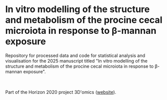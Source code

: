 # In vitro modelling of the structure and metabolism of the procine cecal microiota in response to β-mannan exposure

Repository for processed data and code for statistical analysis and visualisation for the 2025 manuscript titled "In vitro modelling of the structure and metabolism of the procine cecal microiota in response to β-mannan exposure".


<br><br>Part of the Horizon 2020 project 3D'omics ([website](https://www.3domics.eu)).
